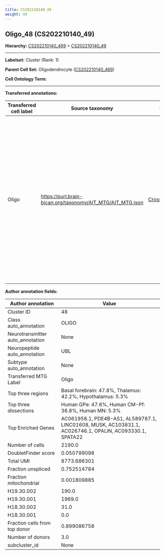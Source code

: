 ```yaml
---
title: CS202210140_49
weight: 49
---
```

## Oligo_48 (CS202210140_49)
<b>Hierarchy: </b>
[CS202210140_469](https://purl.brain-bican.org/taxonomy/CS202210140#CS202210140_469) >
[CS202210140_49](https://purl.brain-bican.org/taxonomy/CS202210140#CS202210140_49)

---


**Labelset:** Cluster (Rank: 1)

**Parent Cell Set:** Oligodendrocyte ([CS202210140_469](https://purl.brain-bican.org/taxonomy/CS202210140#CS202210140_469))



**Cell Ontology Term:** 

[MARKER GENES.]: #


---

[TRANSFERRED ANNOTATIONS.]: #


**Transferred annotations:**

| Transferred cell label | Source taxonomy | Source node accession | Algorithm name | Comment |
|------------------------|-----------------|-----------------------|----------------|---------|
|Oligo|https://purl.brain-bican.org/taxonomy/AIT_MTG/AIT_MTG.json|[CrossArea_subclass:491edde6ce](https://purl.brain-bican.org/taxonomy/AIT_MTG#CrossArea_subclass_491edde6ce)||We performed PCA (50 components) on our full dataset, trained a random forest classifier (scikit-learn, class_ weight=‘balanced’, max_depth=50) on the MTG labels, and then predicted labels for all cells. We labeled each cluster with the mode of its constituent cells if two conditions were met: more than 0.8 of predicted labels matched the mode, and the mean probability of these pre- dictions was greater than 0.8.|

[AUTHOR ANNOTATION FIELDS.]: #


**Author annotation fields:**

| Author annotation | Value |
|-------------------|-------|
|Cluster ID|48|
|Class auto_annotation|OLIGO|
|Neurotransmitter auto_annotation|None|
|Neuropeptide auto_annotation|UBL|
|Subtype auto_annotation|None|
|Transferred MTG Label|Oligo|
|Top three regions|Basal forebrain: 47.8%, Thalamus: 42.2%, Hypothalamus: 5.3%|
|Top three dissections|Human GPe: 47.6%, Human CM-Pf: 36.8%, Human MN: 5.3%|
|Top Enriched Genes|AC061958.1, PDE4B-AS1, AL589787.1, LINC01608, MUSK, AC103831.1, AC026746.1, OPALIN, AC093330.1, SPATA22|
|Number of cells|2190.0|
|DoubletFinder score|0.050799098|
|Total UMI|8773.686301|
|Fraction unspliced|0.752514784|
|Fraction mitochondrial|0.001809885|
|H19.30.002|190.0|
|H19.30.001|1969.0|
|H18.30.002|31.0|
|H18.30.001|0.0|
|Fraction cells from top donor|0.899086758|
|Number of donors|3.0|
|subcluster_id|None|
